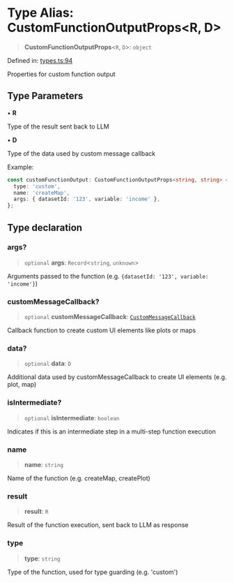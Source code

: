 # Type Alias: CustomFunctionOutputProps\<R, D\>

> **CustomFunctionOutputProps**\<`R`, `D`\>: `object`

Defined in: [types.ts:94](https://github.com/GeoDaCenter/openassistant/blob/fd29806c870b11792765637bc0dc6fbb46bd3016/packages/core/src/types.ts#L94)

Properties for custom function output

## Type Parameters

• **R**

Type of the result sent back to LLM

• **D**

Type of the data used by custom message callback

Example:
```ts
const customFunctionOutput: CustomFunctionOutputProps<string, string> = {
  type: 'custom',
  name: 'createMap',
  args: { datasetId: '123', variable: 'income' },
};
```

## Type declaration

### args?

> `optional` **args**: `Record`\<`string`, `unknown`\>

Arguments passed to the function (e.g. `{datasetId: '123', variable: 'income'}`)

### customMessageCallback?

> `optional` **customMessageCallback**: [`CustomMessageCallback`](CustomMessageCallback.md)

Callback function to create custom UI elements like plots or maps

### data?

> `optional` **data**: `D`

Additional data used by customMessageCallback to create UI elements (e.g. plot, map)

### isIntermediate?

> `optional` **isIntermediate**: `boolean`

Indicates if this is an intermediate step in a multi-step function execution

### name

> **name**: `string`

Name of the function (e.g. createMap, createPlot)

### result

> **result**: `R`

Result of the function execution, sent back to LLM as response

### type

> **type**: `string`

Type of the function, used for type guarding (e.g. 'custom')
